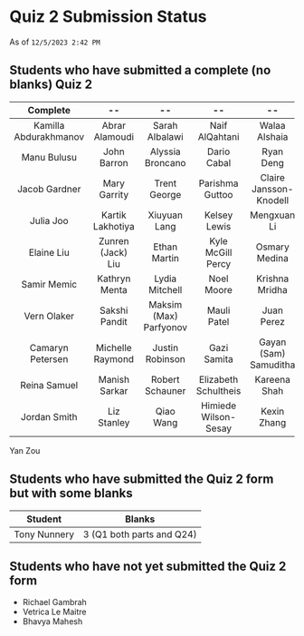 # Quiz 2 Submission Status

As of `12/5/2023 2:42 PM`

## Students who have submitted a complete (no blanks) Quiz 2

Complete | --  | --  | --  | --
:--------: | :--------: | :--------: | :--------: | :--------: |
Kamilla Abdurakhmanov | Abrar Alamoudi | Sarah Albalawi | Naif AlQahtani | Walaa Alshaia 
Manu Bulusu | John Barron | Alyssia Broncano | Dario Cabal | Ryan Deng 
Jacob Gardner | Mary Garrity | Trent George | Parishma Guttoo | Claire Jansson-Knodell
Julia Joo | Kartik Lakhotiya | Xiuyuan Lang | Kelsey Lewis | Mengxuan Li 
Elaine Liu | Zunren (Jack) Liu | Ethan Martin | Kyle McGill Percy | Osmary Medina 
Samir Memic | Kathryn Menta | Lydia Mitchell | Noel Moore | Krishna Mridha
Vern Olaker | Sakshi Pandit | Maksim (Max) Parfyonov | Mauli Patel | Juan Perez
Camaryn Petersen | Michelle Raymond | Justin Robinson | Gazi Samita | Gayan (Sam) Samuditha 
Reina Samuel | Manish Sarkar | Robert Schauner | Elizabeth Schultheis | Kareena Shah
Jordan Smith | Liz Stanley | Qiao Wang | Himiede Wilson-Sesay | Kexin Zhang
Yan Zou

## Students who have submitted the Quiz 2 form but with some blanks

Student | Blanks
:-----------: | :---:
Tony Nunnery | 3 (Q1 both parts and Q24)

## Students who have not yet submitted the Quiz 2 form

- Richael Gambrah
- Vetrica Le Maitre
- Bhavya Mahesh

